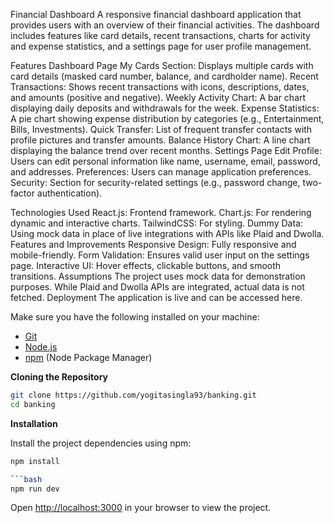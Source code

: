 Financial Dashboard
A responsive financial dashboard application that provides users with an overview of their financial activities. The dashboard includes features like card details, recent transactions, charts for activity and expense statistics, and a settings page for user profile management.

Features
Dashboard Page
My Cards Section: Displays multiple cards with card details (masked card number, balance, and cardholder name).
Recent Transactions: Shows recent transactions with icons, descriptions, dates, and amounts (positive and negative).
Weekly Activity Chart: A bar chart displaying daily deposits and withdrawals for the week.
Expense Statistics: A pie chart showing expense distribution by categories (e.g., Entertainment, Bills, Investments).
Quick Transfer: List of frequent transfer contacts with profile pictures and transfer amounts.
Balance History Chart: A line chart displaying the balance trend over recent months.
Settings Page
Edit Profile: Users can edit personal information like name, username, email, password, and addresses.
Preferences: Users can manage application preferences.
Security: Section for security-related settings (e.g., password change, two-factor authentication).


Technologies Used
React.js: Frontend framework.
Chart.js: For rendering dynamic and interactive charts.
TailwindCSS: For styling.
Dummy Data: Using mock data in place of live integrations with APIs like Plaid and Dwolla.
Features and Improvements
Responsive Design: Fully responsive and mobile-friendly.
Form Validation: Ensures valid user input on the settings page.
Interactive UI: Hover effects, clickable buttons, and smooth transitions.
Assumptions
The project uses mock data for demonstration purposes. While Plaid and Dwolla APIs are integrated, actual data is not fetched.
Deployment
The application is live and can be accessed here.

Make sure you have the following installed on your machine:

- [Git](https://git-scm.com/)
- [Node.js](https://nodejs.org/en)
- [npm](https://www.npmjs.com/) (Node Package Manager)

**Cloning the Repository**

```bash
git clone https://github.com/yogitasingla93/banking.git
cd banking
```

**Installation**

Install the project dependencies using npm:

```bash
npm install

```bash
npm run dev
```

Open [http://localhost:3000](http://localhost:3000) in your browser to view the project.
